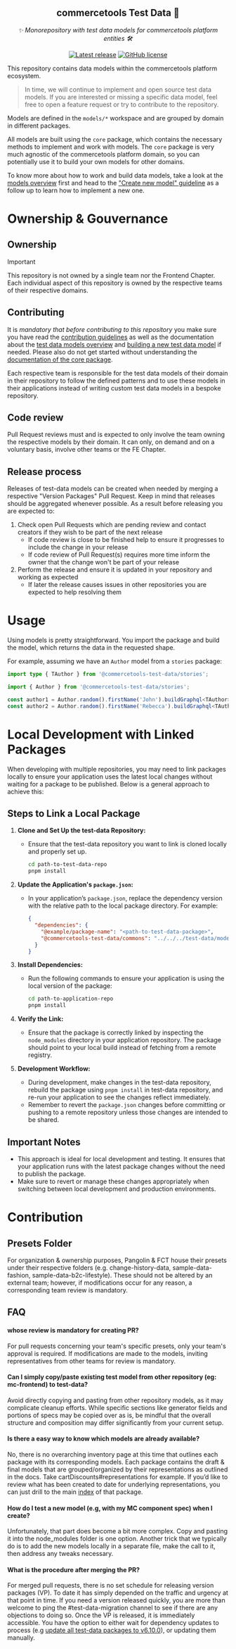 <h2 align="center">commercetools Test Data 🤖</h2>
<p align="center">
  <i>✨ Monorepository with test data models for commercetools platform entities 🛠</i>
</p>
<p align="center">
  <a href="https://github.com/commercetools/test-data/releases"><img src="https://badgen.net/github/release/commercetools/test-data" alt="Latest release" /></a> <a href="https://github.com/commercetools/test-data/blob/master/LICENSE"><img src="https://badgen.net/github/license/commercetools/test-data" alt="GitHub license" /></a>
</p>

This repository contains data models within the commercetools platform ecosystem.

> In time, we will continue to implement and open source test data models. If you are interested or missing a specific data model, feel free to open a feature request or try to contribute to the repository.

Models are defined in the `models/*` workspace and are grouped by domain in different packages.

All models are built using the `core` package, which contains the necessary methods to implement and work with models. The `core` package is very much agnostic of the commercetools platform domain, so you can potentially use it to build your own models for other domains.

To know more about how to work and build data models, take a look at the [models overview](./docs/contributing/test-data-models-overview.md) first and head to the ["Create new model" guideline](./docs/guidelines/creating-new-model.md) as a follow up to learn how to implement a new one.

# Ownership & Gouvernance

## Ownership 

> [!IMPORTANT]  
> This repository is not owned by a single team nor the Frontend Chapter. Each individual aspect of this repository is owned by the respective teams of their respective domains.

## Contributing 

It is _mandatory that before contributing to this repository_ you make sure you have read the [contribution guidelines](https://github.com/commercetools/test-data/blob/main/CONTRIBUTING.md) as well as the documentation about the [test data models overview](https://github.com/commercetools/test-data/blob/main/docs/contributing/test-data-models-overview.md) and [building a new test data model](https://github.com/commercetools/test-data/blob/main/docs/guidelines/creating-new-model.md) if needed. Please also do not get started without understanding the [documentation of the core package](https://github.com/commercetools/test-data/tree/main/core).

Each respective team is responsible for the test data models of their domain in their repository to follow the defined patterns and to use these models in their applications instead of writing custom test data models in a bespoke repository.

## Code review

Pull Request reviews must and is expected to only involve the team owning the respective models by their domain. It can only, on demand and on a voluntary basis, involve other teams or the FE Chapter.

## Release process

Releases of test-data models can be created when needed by merging a respective "Version Packages" Pull Request. Keep in mind that releases should be aggregated whenever possible. As a result before releasing you are expected to:

1. Check open Pull Requests which are pending review and contact creators if they wish to be part of the next release
    - If code review is close to be finished help to ensure it progresses to include the change in your release
    - If code review of Pull Request(s) requires more time inform the owner that the change won't be part of your release
2. Perform the release and ensure it is updated in your repository and working as expected
    - If later the release causes issues in other repositories you are expected to help resolving them

# Usage

Using models is pretty straightforward. You import the package and build the model, which returns the data in the requested shape.

For example, assuming we have an `Author` model from a `stories` package:

```ts
import type { TAuthor } from '@commercetools-test-data/stories';

import { Author } from '@commercetools-test-data/stories';

const author1 = Author.random().firstName('John').buildGraphql<TAuthor>();
const author2 = Author.random().firstName('Rebecca').buildGraphql<TAuthor>();
```

# Local Development with Linked Packages

When developing with multiple repositories, you may need to link packages locally to ensure your application uses the latest local changes without waiting for a package to be published. Below is a general approach to achieve this:

## Steps to Link a Local Package

1. **Clone and Set Up the test-data Repository:**

   - Ensure that the test-data repository you want to link is cloned locally and properly set up.
     ```bash
     cd path-to-test-data-repo
     pnpm install
     ```

2. **Update the Application's `package.json`:**

   - In your application’s `package.json`, replace the dependency version with the relative path to the local package directory. For example:
     ```json
     {
       "dependencies": {
         "@example/package-name": "<path-to-test-data-package>",
         "@commercetools-test-data/commons": "../../../test-data/models/commons"
       }
     }
     ```

3. **Install Dependencies:**

   - Run the following commands to ensure your application is using the local version of the package:
     ```bash
     cd path-to-application-repo
     pnpm install
     ```

4. **Verify the Link:**

   - Ensure that the package is correctly linked by inspecting the `node_modules` directory in your application repository. The package should point to your local build instead of fetching from a remote registry.

5. **Development Workflow:**
   - During development, make changes in the test-data repository, rebuild the package using `pnpm install` in test-data repository, and re-run your application to see the changes reflect immediately.
   - Remember to revert the `package.json` changes before committing or pushing to a remote repository unless those changes are intended to be shared.

## Important Notes

- This approach is ideal for local development and testing. It ensures that your application runs with the latest package changes without the need to publish the package.
- Make sure to revert or manage these changes appropriately when switching between local development and production environments.

# Contribution

## Presets Folder

For organization & ownership purposes, Pangolin & FCT house their presets under their respective folders (e.g. change-history-data, sample-data-fashion, sample-data-b2c-lifestyle). These should not be altered by an external team; however, if modifications occur for any reason, a corresponding team review is mandatory.

## FAQ

#### whose review is mandatory for creating PR?

For pull requests concerning your team's specific presets, only your team's approval is required. If modifications are made to the models, inviting representatives from other teams for review is mandatory.

#### Can I simply copy/paste existing test model from other repository (eg: mc-frontend) to test-data?

Avoid directly copying and pasting from other repository models, as it may complicate cleanup efforts. While specific sections like generator fields and portions of specs may be copied over as is, be mindful that the overall structure and composition may differ significantly from your current setup.

#### Is there a easy way to know which models are already available?

No, there is no overarching inventory page at this time that outlines each package with its corresponding models.
Each package contains the draft & final models that are grouped/organized by their representations as outlined in the docs.
Take cartDiscounts#representations for example. If you’d like to review what has been created to date for underlying representations, you can just drill to the main [index](https://github.com/commercetools/test-data/blob/main/models/cart-discount/src/index.ts) of that package.

#### How do I test a new model (e.g, with my MC component spec) when I create?

Unfortunately, that part does become a bit more complex.
Copy and pasting it into the node_modules folder is one option.
Another trick that we typically do is to add the new models locally in a separate file, make the call to it, then address any tweaks necessary.

#### What is the procedure after merging the PR?

For merged pull requests, there is no set schedule for releasing version packages (VP). To date it has simply depended on the traffic and urgency at that point in time.
If you need a version released quickly, you are more than welcome to ping the #test-data-migration channel to see if there are any objections to doing so.
Once the VP is released, it is immediately accessible. You have the option to either wait for dependency updates to process (e.g [update all test-data packages to v6.10.0](https://github.com/commercetools/merchant-center-frontend/pull/16069)), or updating them manually.
